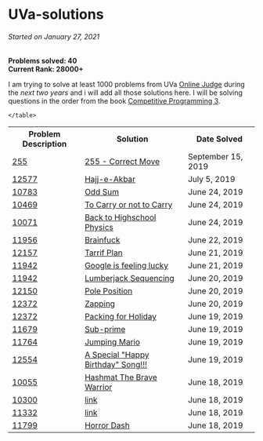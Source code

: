 # UVa-solutions

<h6>Started on January 27, 2021</h6>
<b>Problems solved: 40</b><br>
<b>Current Rank: 28000+</b><br>

I am trying to solve at least 1000 problems from UVa <a href="http://uva.onlinejudge.org">Online Judge</a> during the <em><a title="started on January 27, 2021">next two years</a></em> and i will add all those solutions here. I will be solving questions in the order from the book <a href="https://cpbook.net">Competitive Programming 3</a>.

<table>
<tr>
    <th> Problem Description </th>
    <th> Solution </th> 
    <th> Date Solved </th> 
</tr>
    
<tr>
    <td> <a href="https://onlinejudge.org/external/2/255.pdf">255</a></td>
    <td> <a href="../../blob/master/Introduction/Ad%20Hoc%20problems/Game%20(chess)/255%20-%20Correct%20Move">255 - Correct Move</a></td>
    <td> September 15, 2019</td>
</tr>

<tr>
<td> <a href="https://onlinejudge.org/external/125/12577.pdf">12577</a></td>
<td> <a href="../../../tree/master/super%20easy/12577%20-%20-Hajj-e-Akbar">Hajj-e-Akbar</a></td>
<td> July 5, 2019</td>
</tr>

<tr>
<td> <a href="https://onlinejudge.org/external/107/10783.pdf">10783</a></td>
<td> <a href="../../../tree/master/odd%20sum">Odd Sum</a></td>
<td> June 24, 2019</td>
</tr>

<tr>
<td> <a href="https://onlinejudge.org/external/119/10469.pdf">10469</a></td>
<td> <a href="../../../tree/master/Mathematics/The%20Simpler%20Ones/10469%20-%20To%20Carry%20or%20not%20To%20Carry">To Carry or not to Carry</a></td>
<td> June 24, 2019</td>
</tr>

<tr>
<td><a href="https://onlinejudge.org/external/100/10071.pdf">10071</a></td>
<td><a href="../../../tree/master/Mathematics/The%20Simpler%20Ones/10071%20-%20Back%20to%20High%20School%20Physics">Back to Highschool Physics</a></td>
<td>June 24, 2019
</tr>

<tr>
    <td><a href="https://onlinejudge.org/external/119/11956.pdf">11956</a></td>
    <td><a href="../../../tree/master/Introduction/Getting%20Started:%20The%20easy%20problems/Medium/11956%20-%20BrainFuck">Brainfuck</a></td>
    <td>June 22, 2019</td>
</tr>

<tr>
    <td><a href="https://onlinejudge.org/external/121/12157.pdf">12157</a></td>
    <td><a href="https://github.com/shubhamrautela/UVa-solutions/blob/master/Introduction/Getting%20Started:%20The%20easy%20problems/Easy/12157%20-%20Tariff%20Plan">Tarrif Plan</a></td>
    <td>June 21, 2019</td>
</tr>

<tr>
    <td><a href="https://onlinejudge.org/external/119/11942.pdf">11942</a></td>
    <td><a href="https://github.com/shubhamrautela/UVa-solutions/blob/master/Introduction/Getting%20Started:%20The%20easy%20problems/Easy/12015%20-%20Google%20is%20feeling%20Lucky">Google is feeling lucky</a></td>
    <td>June 21, 2019</td>
</tr>

<tr>
    <td><a href="https://onlinejudge.org/external/119/11942.pdf">11942</a></td>
    <td><a href="https://github.com/shubhamrautela/UVa-solutions/blob/master/Introduction/Getting%20Started:%20The%20easy%20problems/Easy/11942%20-%20Lumberjack%20Sequencing">Lumberjack Sequencing</a></td>
    <td>June 20, 2019</td>
</tr>

<tr>
    <td><a href="https://onlinejudge.org/external/121/12150.pdf">12150</a></td>
    <td><a href="https://github.com/shubhamrautela/UVa-solutions/blob/master/Introduction/Getting%20Started:%20The%20easy%20problems/Easy/12150%20-%20Pole%20Position">Pole Position</a></td>
    <td>June 20, 2019</td>
</tr>

<tr>
    <td><a href="https://onlinejudge.org/external/124/12468.pdf">12372</a></td>
    <td><a href="https://github.com/shubhamrautela/UVa-solutions/blob/master/Introduction/Getting%20Started:%20The%20easy%20problems/Easy/12468%20-%20Zapping">Zapping</a></td>
    <td>June 20, 2019</td>
</tr>

<tr>
    <td><a href="https://onlinejudge.org/external/123/12372.pdf">12372
    <td><a href="https://github.com/shubhamrautela/UVa-solutions/blob/master/Introduction/Getting%20Started:%20The%20easy%20problems/Super%20Easy/12372%20-%20Packing%20for%20Holiday">Packing for Holiday</a>
    <td>June 19, 2019
</tr>

<tr>
    <td><a href="https://onlinejudge.org/external/116/11679.pdf">11679</a></td>
    <td><a href="https://github.com/shubhamrautela/UVa-solutions/blob/master/Introduction/Getting%20Started:%20The%20easy%20problems/Easy/11679%20-%20Sub%20Prime">Sub-prime</a></td>
    <td>June 19, 2019</td>
</tr>

<tr>
    <td><a href="https://onlinejudge.org/external/117/11764.pdf">11764</a></td>
    <td><a href="https://github.com/shubhamrautela/UVa-solutions/blob/master/Introduction/Getting%20Started:%20The%20easy%20problems/Easy/11764%20-%20Jumping%20Mario">Jumping Mario</a></td>
    <td>June 19, 2019</td>
</tr>

<tr>
    <td><a href="https://uva.onlinejudge.org/external/125/12554.pdf">12554</a></td>
    <td><a href="https://github.com/shubhamrautela/UVa-solutions/blob/master/Introduction/Getting%20Started:%20The%20easy%20problems/Easy/12554%20-%20A%20Special%20%22Happy%20Birthday%22%20Song!">A Special "Happy Birthday" Song!!!</a></td>
    <td>June 19, 2019</td>
</tr>

<tr>
    <td><a href="https://uva.onlinejudge.org/external/100/10055.pdf">10055</a></td>
    <td><a href="https://github.com/shubhamrautela/UVa-solutions/blob/master/Mathematics/The%20Simpler%20Ones/10055%20-%20Hashmat%20The%20Brave%20Warrior">Hashmat The Brave Warrior</a></td>
    <td>June 18, 2019</td>
</tr>

<tr>
    <td><a href="https://uva.onlinejudge.org/external/103/10300.pdf">10300</a></td>
    <td><a href="https://github.com/shubhamrautela/UVa-solutions/blob/master/11799%20-%20Horror%20Dash">link</a></td>
    <td>June 18, 2019</td>
</tr>

<tr>
    <td><a href="https://uva.onlinejudge.org/external/113/11332.pdf">11332</a></td>
    <td><a href="https://github.com/shubhamrautela/UVa-solutions/blob/master/11799%20-%20Horror%20Dash">link</a></td>
    <td>June 18, 2019</td>
</tr>

<tr>
    <td><a href="https://uva.onlinejudge.org/external/117/11799.pdf">11799</a></td>
    <td><a href="https://github.com/shubhamrautela/UVa-solutions/blob/master/11799%20-%20Horror%20Dash">Horror Dash</a></td>
    <td>June 18, 2019</td>
</tr>

    </table>
